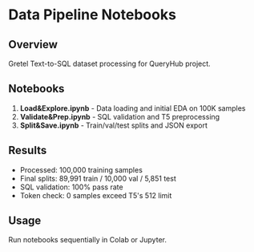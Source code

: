 # Data Pipeline Notebooks

## Overview
Gretel Text-to-SQL dataset processing for QueryHub project.

## Notebooks
1. **Load&Explore.ipynb** - Data loading and initial EDA on 100K samples
2. **Validate&Prep.ipynb** - SQL validation and T5 preprocessing
3. **Split&Save.ipynb** - Train/val/test splits and JSON export

## Results
- Processed: 100,000 training samples
- Final splits: 89,991 train / 10,000 val / 5,851 test
- SQL validation: 100% pass rate
- Token check: 0 samples exceed T5's 512 limit

## Usage
Run notebooks sequentially in Colab or Jupyter.
